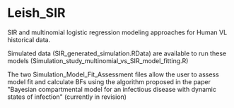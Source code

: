 # Leish_SIR
SIR and multinomial logistic regression modeling approaches for Human VL historical data.

Simulated data (SIR_generated_simulation.RData) are available to run these models (Simulation_study_multinomial_vs_SIR_model_fitting.R)

The two Simulation_Model_Fit_Assessment files allow the user to assess model fit and calculate BFs using the algorithm proposed in the 
paper "Bayesian compartmental model for an infectious disease with dynamic states of infection" (currently in revision)

